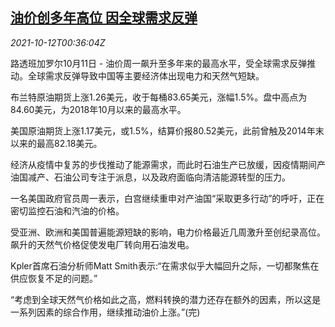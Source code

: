 <!--1634000462000-->
[油价创多年高位 因全球需求反弹](https://cn.reuters.com/article/global-oil-1011-mon-idCNKBS2H201F)
------

<div><i>2021-10-12T00:36:04Z</i></div><p>路透班加罗尔10月11日 - 油价周一飙升至多年来的最高水平，受全球需求反弹推动。全球需求反弹导致中国等主要经济体出现电力和天然气短缺。</p><p>布兰特原油期货上涨1.26美元，收于每桶83.65美元，涨幅1.5%。盘中高点为84.60美元，为2018年10月以来的最高水平。</p><p>美国原油期货上涨1.17美元，或1.5%，结算价报80.52美元，此前曾触及2014年末以来的最高82.18美元。</p><p>经济从疫情中复苏的步伐推动了能源需求，而此时石油生产已放缓，因疫情期间产油国减产、石油公司专注于派息，以及政府面临向清洁能源转型的压力。</p><p>一名美国政府官员周一表示，白宫继续重申对产油国“采取更多行动”的呼吁，正在密切监控石油和汽油的价格。</p><p>受亚洲、欧洲和美国普遍能源短缺的影响，电力价格最近几周激升至创纪录高位。飙升的天然气价格促使发电厂转向用石油发电。</p><p>Kpler首席石油分析师Matt Smith表示:“在需求似乎大幅回升之际，一切都聚焦在供应恢复不足的问题。”</p><p>“考虑到全球天然气价格如此之高，燃料转换的潜力还存在额外的因素，所以这是一系列因素的综合作用，继续推动油价上涨。”(完)</p>
